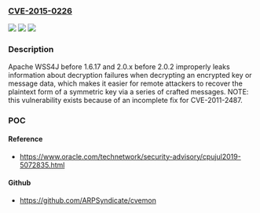 ### [CVE-2015-0226](https://cve.mitre.org/cgi-bin/cvename.cgi?name=CVE-2015-0226)
![](https://img.shields.io/static/v1?label=Product&message=n%2Fa&color=blue)
![](https://img.shields.io/static/v1?label=Version&message=n%2Fa&color=blue)
![](https://img.shields.io/static/v1?label=Vulnerability&message=n%2Fa&color=brighgreen)

### Description

Apache WSS4J before 1.6.17 and 2.0.x before 2.0.2 improperly leaks information about decryption failures when decrypting an encrypted key or message data, which makes it easier for remote attackers to recover the plaintext form of a symmetric key via a series of crafted messages. NOTE: this vulnerability exists because of an incomplete fix for CVE-2011-2487.

### POC

#### Reference
- https://www.oracle.com/technetwork/security-advisory/cpujul2019-5072835.html

#### Github
- https://github.com/ARPSyndicate/cvemon

